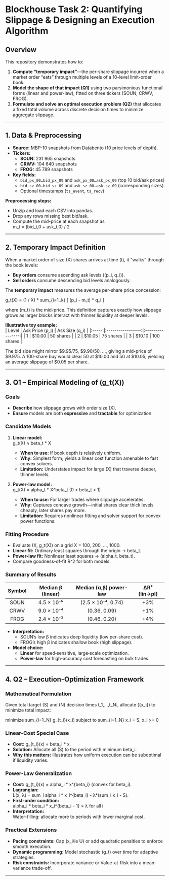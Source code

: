# Blockhouse Task 2: Quantifying Slippage & Designing an Execution Algorithm

## Overview

This repository demonstrates how to:

1. **Compute “temporary impact”**—the per-share slippage incurred when a market order “eats” through multiple levels of a 10-level limit-order book.
2. **Model the shape of that impact (Q1)** using two parsimonious functional forms (linear and power-law), fitted on three tickers (SOUN, CRWV, FROG).
3. **Formulate and solve an optimal execution problem (Q2)** that allocates a fixed total volume across discrete decision times to minimize aggregate slippage.

---

## 1. Data & Preprocessing

- **Source:** MBP-10 snapshots from Databento (10 price levels of depth).  
- **Tickers:**  
  - **SOUN:** 231 965 snapshots  
  - **CRWV:** 104 640 snapshots  
  - **FROG:**  45 789 snapshots  
- **Key fields:**  
  - `bid_px_00…bid_px_09` and `ask_px_00…ask_px_09` (top 10 bid/ask prices)  
  - `bid_sz_00…bid_sz_09` and `ask_sz_00…ask_sz_09` (corresponding sizes)  
  - Optional timestamps (`ts_event`, `ts_recv`)  

**Preprocessing steps:**

- Unzip and load each CSV into pandas.  
- Drop any rows missing best bid/ask.  
- Compute the mid-price at each snapshot as  
  m_t = (bid_t,0 + ask_t,0) / 2

---

## 2. Temporary Impact Definition

When a market order of size \(X\) shares arrives at time \(t\), it “walks” through the book levels:

- **Buy orders** consume ascending ask levels \((p_i, q_i)\).  
- **Sell orders** consume descending bid levels analogously.

The **temporary impact** measures the average per-share price concession:

g_t(X) = (1 / X) * sum_{i=1..k} [ (p_i - m_t) * q_i ]

where \(m_t\) is the mid-price.  This definition captures exactly how slippage grows as larger blocks interact with thinner liquidity at deeper levels.

**Illustrative toy example:**  
| Level | Ask Price \(p_i\) | Ask Size \(q_i\) |
|:-----:|:-----------------:|:----------------:|
| 1     | \$10.00           | 50 shares        |
| 2     | \$10.05           | 75 shares        |
| 3     | \$10.10           | 100 shares       |

The bid side might mirror \$9.95/75, \$9.90/50, …, giving a mid-price of \$9.975. A 100-share buy would clear 50 at \$10.00 and 50 at \$10.05, yielding an average slippage of \$0.05 per share.

---

## 3. Q1 – Empirical Modeling of \(g_t(X)\)

### Goals

- **Describe** how slippage grows with order size \(X\).  
- **Ensure** models are both **expressive** and **tractable** for optimization.

### Candidate Models

1. **Linear model:**  
   g_t(X) ≈ beta_t * X
   - **When to use:** If book depth is relatively uniform.  
   - **Why:** Simplest form; yields a linear cost function amenable to fast convex solvers.  
   - **Limitation:** Understates impact for large \(X\) that traverse deeper, thinner levels.

2. **Power-law model:**  
   g_t(X) = alpha_t * X^beta_t    (0 < beta_t < 1)
   - **When to use:** For larger trades where slippage accelerates.  
   - **Why:** Captures concave growth—initial shares clear thick levels cheaply, later shares pay more.  
   - **Limitation:** Requires nonlinear fitting and solver support for convex power functions.

### Fitting Procedure

- Evaluate (X, g_t(X)) on a grid X = 100, 200, …, 1000.  
- **Linear fit:** Ordinary least squares through the origin → beta_t.  
- **Power-law fit:** Nonlinear least squares → (alpha_t, beta_t).  
- Compare goodness-of-fit R^2 for both models.

### Summary of Results

| Symbol | Median β (linear) | Median (α,β) power-law | ΔR² (lin→pl) |
|:------:|:-----------------:|:----------------------:|:------------:|
| SOUN   | 4.5 × 10⁻⁵        | (2.5 × 10⁻⁴, 0.74)     | +3%          |
| CRWV   | 9.0 × 10⁻⁴        | (0.36, 0.09)           | +1%          |
| FROG   | 2.4 × 10⁻³        | (0.46, 0.20)           | +4%          |

- **Interpretation:**  
  - SOUN’s low β indicates deep liquidity (low per-share cost).  
  - FROG’s high β indicates shallow book (high slippage).  
- **Model choice:**  
  - **Linear** for speed‐sensitive, large‐scale optimization.  
  - **Power-law** for high-accuracy cost forecasting on bulk trades.

---

## 4. Q2 – Execution-Optimization Framework

### Mathematical Formulation

Given total target \(S\) and \(N\) decision times t_1,…,t_N:, allocate \(\{x_i\}\) to minimize total impact:

minimize   sum_{i=1..N} g_{t_i}(x_i)
subject to sum_{i=1..N} x_i = S,   x_i >= 0

### Linear-Cost Special Case

- **Cost:** g_{t_i}(x) = beta_i * x.  
- **Solution:** Allocate all \(S\) to the period with minimum beta_i.  
- **Why this matters:** Illustrates how uniform execution can be suboptimal if liquidity varies.

### Power-Law Generalization

- **Cost:** g_{t_i}(x) = alpha_i * x^{beta_i} (convex for beta_i).  
- **Lagrangian:**  
  L(x, λ) = sum_i alpha_i * x_i^{beta_i}  - λ*(sum_i x_i - S).  
- **First-order condition:**  
  alpha_i * beta_i * x_i^{beta_i - 1} = λ   for all i  
- **Interpretation:**  
  Water-filling: allocate more to periods with lower marginal cost.

### Practical Extensions

- **Pacing constraints:** Cap \(x_i\le U\) or add quadratic penalties to enforce smooth execution.  
- **Dynamic programming:** Model stochastic \(g_t\) over time for adaptive strategies.  
- **Risk constraints:** Incorporate variance or Value-at-Risk into a mean–variance trade-off.

---


